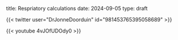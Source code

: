 title: Respriatory calculations
date: 2024-09-05
type: draft

{{< twitter user="DrJonneDoorduin" id="981453765395058689" >}}

{{< youtube 4vJOfUDOdy0 >}}

